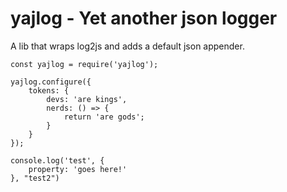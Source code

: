 # yajlog - Yet another json logger

A lib that wraps log2js and adds a default json appender.

    const yajlog = require('yajlog');
    
    yajlog.configure({
        tokens: {
            devs: 'are kings',
            nerds: () => {
                return 'are gods';
            }
        }
    });
    
    console.log('test', {
        property: 'goes here!'
    }, "test2")
